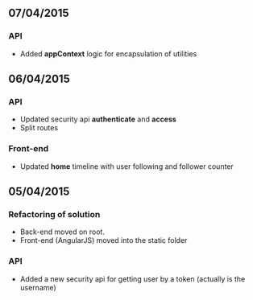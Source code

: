 ## 07/04/2015
### API
* Added **appContext** logic for encapsulation of utilities

## 06/04/2015
### API
* Updated security api **authenticate** and **access**
* Split routes

### Front-end
* Updated **home** timeline with user following and follower counter

## 05/04/2015
### Refactoring of solution
* Back-end moved on root.
* Front-end (AngularJS) moved into the static folder

### API
* Added a new security api for getting user by a token (actually is the username)
